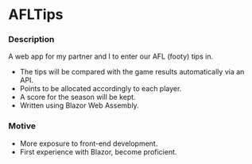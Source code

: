 # AFLTips

### Description
A web app for my partner and I to enter our AFL (footy) tips in. 
* The tips will be compared with the game results automatically via an API.
* Points to be allocated accordingly to each player.
* A score for the season will be kept.
* Written using Blazor Web Assembly.

### Motive
* More exposure to front-end development.
* First experience with Blazor, become proficient.
